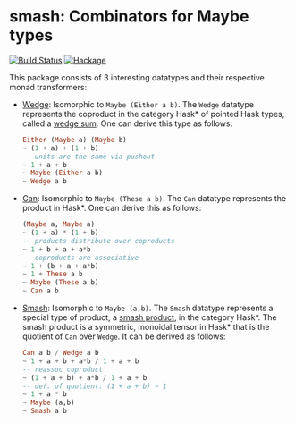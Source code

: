 # smash: Combinators for Maybe types

[![Build Status](https://travis-ci.com/emilypi/smash.svg?branch=master)](https://travis-ci.com/emilypi/smash)
[![Hackage](https://img.shields.io/hackage/v/smash.svg)](https://hackage.haskell.org/package/smash)

This package consists of 3 interesting datatypes and their respective monad transformers:

 - [Wedge](https://hackage.haskell.org/package/smash/docs/Data-Wedge.html): Isomorphic to `Maybe (Either a b)`. The `Wedge` datatype represents the coproduct in the category Hask\* of pointed Hask types, called a [wedge sum](https://ncatlab.org/nlab/show/wedge+sum). One can derive this type as follows:

    ```haskell
    Either (Maybe a) (Maybe b)
    ~ (1 + a) + (1 + b)
    -- units are the same via pushout
    ~ 1 + a + b
    ~ Maybe (Either a b)
    ~ Wedge a b
    ```

 - [Can](https://hackage.haskell.org/package/smash/docs/Data-Can.html): Isomorphic to `Maybe (These a b)`. The `Can` datatype represents the product in Hask\*. One can derive this as follows:

    ```haskell
    (Maybe a, Maybe a)
    ~ (1 + a) * (1 + b)
    -- products distribute over coproducts
    ~ 1 + b + a + a*b
    -- coproducts are associative
    ~ 1 + (b + a + a*b)
    ~ 1 + These a b
    ~ Maybe (These a b)
    ~ Can a b
    ```

 - [Smash](https://hackage.haskell.org/package/smash/docs/Data-Smash.html): Isomorphic to `Maybe (a,b)`. The `Smash` datatype represents a special type of product, a
[smash product](https://ncatlab.org/nlab/show/smash+product), in the category Hask\*.  The smash product is a symmetric, monoidal tensor in Hask* that is the quotient of `Can` over `Wedge`. It can be derived as follows:

    ```haskell
    Can a b / Wedge a b
    ~ 1 + a + b + a*b / 1 + a + b
    -- reassoc coproduct
    ~ (1 + a + b) + a*b / 1 + a + b
    -- def. of quotient: (1 + a + b) ~ 1
    ~ 1 + a * b
    ~ Maybe (a,b)
    ~ Smash a b
    ```
